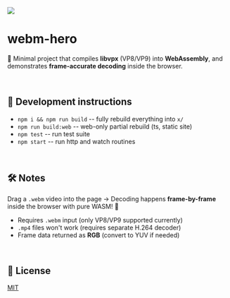 
![](https://i.imgur.com/ZYWFcGJ.png)

# webm-hero

🚀 Minimal project that compiles **libvpx** (VP8/VP9) into **WebAssembly**, and demonstrates **frame-accurate decoding** inside the browser.

<br/>

## 🔧 Development instructions

- `npm i && npm run build` -- fully rebuild everything into `x/`
- `npm run build:web` -- web-only partial rebuild (ts, static site)
- `npm test` -- run test suite
- `npm start` -- run http and watch routines

<br/>

## 🛠 Notes

Drag a `.webm` video into the page → Decoding happens **frame-by-frame** inside the browser with pure WASM! 🧡

- Requires `.webm` input (only VP8/VP9 supported currently)
- `.mp4` files won't work (requires separate H.264 decoder)
- Frame data returned as **RGB** (convert to YUV if needed)

<br/>

## 📜 License

[MIT](LICENSE)

